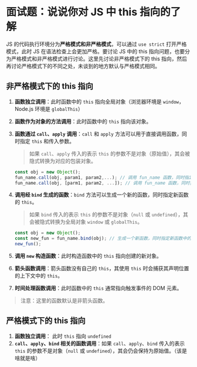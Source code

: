 # 面试题：说说你对 JS 中 this 指向的了解

JS 的代码执行环境分为**严格模式和非严格模式**，可以通过 `use strict` 打开严格模式，此时 JS 在语法检查上会更加严格。要讨论 JS 中的 this 指向问题，也要分为严格模式和非严格模式进行讨论。这里先讨论非严格模式下的 this 指向，然后再讨论严格模式下的不同之处，未谈到的地方默认与严格模式相同。

## 非严格模式下的 this 指向

1. **函数独立调用**：此时函数中的 `this` 指向全局对象（浏览器环境是 `window`，Node.js 环境是 `globalThis`）

2. **函数作为对象的方法调用**：此时函数中的 `this` 指向该对象。

3. **函数通过 `call`、`apply` 调用**：`call` 和 `apply` 方法可以用于直接调用函数，同时指定 `this` 和传入参数。

   > 如果 `call`、`apply` 传入的表示 `this` 的参数不是对象（原始值），其会被隐式转换为对应的包装对象。

   ```js
   const obj = new Object();
   fun_name.call(obj, param1, param2,...); // 调用 fun_name 函数，同时指定 this 为 obj，传入多个参数
   fun_name.call(obj, [parm1, param2, ...]); // 调用 fun_name 函数，同时指定 this 为 obj，传入一个数组参数
   ```

4. **调用经 `bind` 生成的函数**：`bind` 方法可以生成一个新的函数，同时指定新函数的 `this`。

   > 如果 `bind` 传入的表示 `this` 的参数不是对象（`null` 或 `undefined`），其会被隐式转换为全局对象 `window` 或 `globalThis`。

   ```js
   const obj = new Object();
   const new_fun = fun_name.bind(obj); // 生成一个新函数，同时指定新函数中的 this
   new_fun();
   ```

5. **调用 `new` 构造函数**：此时构造函数中的 `this` 指向创建的新对象。

6. **箭头函数调用**：箭头函数没有自己的 `this`，其使用 `this` 时会捕获其声明位置的上下文中的 `this`。

7. **时间处理函数调用**：此时函数中的 `this` 通常指向触发事件的 DOM 元素。

> 注意：这里的函数默认是非箭头函数。

## 严格模式下的 this 指向

1. **函数独立调用**： 此时 `this` 指向 `undefined`
2. **`call`、`apply`、`bind` 相关的函数调用**：如果 `call`、`apply`、`bind` 传入的表示 `this` 的参数不是对象（`null` 或 `undefined`），其会仍会保持为原始值。（该是啥就是啥）